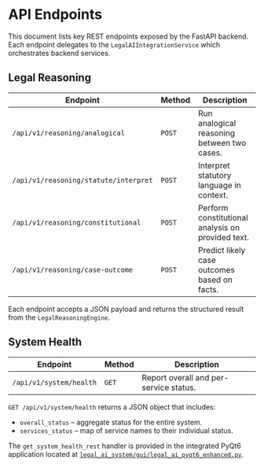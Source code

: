 # API Endpoints

This document lists key REST endpoints exposed by the FastAPI backend. Each endpoint delegates to the `LegalAIIntegrationService` which orchestrates backend services.

## Legal Reasoning

| Endpoint | Method | Description |
|----------|--------|-------------|
| `/api/v1/reasoning/analogical` | `POST` | Run analogical reasoning between two cases. |
| `/api/v1/reasoning/statute/interpret` | `POST` | Interpret statutory language in context. |
| `/api/v1/reasoning/constitutional` | `POST` | Perform constitutional analysis on provided text. |
| `/api/v1/reasoning/case-outcome` | `POST` | Predict likely case outcomes based on facts. |

Each endpoint accepts a JSON payload and returns the structured result from the `LegalReasoningEngine`.

## System Health

| Endpoint | Method | Description |
|----------|--------|-------------|
| `/api/v1/system/health` | `GET` | Report overall and per-service status. |

`GET /api/v1/system/health` returns a JSON object that includes:

- `overall_status` – aggregate status for the entire system.
- `services_status` – map of service names to their individual status.

The `get_system_health_rest` handler is provided in the integrated PyQt6
application located at
[`legal_ai_system/gui/legal_ai_pyqt6_enhanced.py`](../legal_ai_system/gui/legal_ai_pyqt6_enhanced.py).
